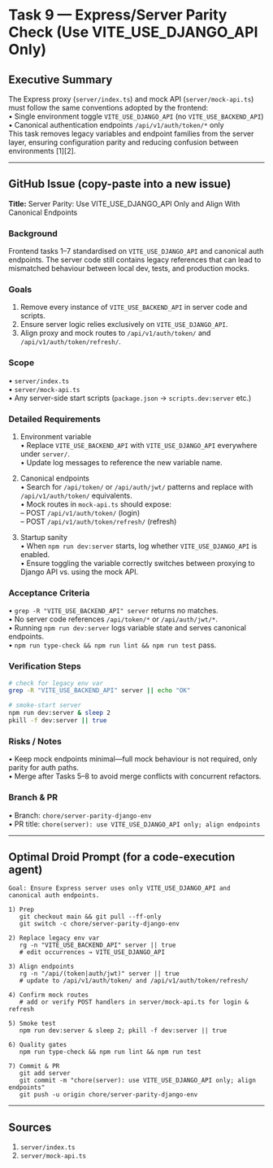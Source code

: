 # Task 9 — Express/Server Parity Check (Use VITE_USE_DJANGO_API Only)

## Executive Summary
The Express proxy (`server/index.ts`) and mock API (`server/mock-api.ts`) must follow the same conventions adopted by the frontend:  
• Single environment toggle `VITE_USE_DJANGO_API` (no `VITE_USE_BACKEND_API`)  
• Canonical authentication endpoints `/api/v1/auth/token/*` only  
This task removes legacy variables and endpoint families from the server layer, ensuring configuration parity and reducing confusion between environments [1][2].

---

## GitHub Issue (copy-paste into a new issue)

**Title:** Server Parity: Use VITE_USE_DJANGO_API Only and Align With Canonical Endpoints

### Background
Frontend tasks 1–7 standardised on `VITE_USE_DJANGO_API` and canonical auth endpoints. The server code still contains legacy references that can lead to mismatched behaviour between local dev, tests, and production mocks.

### Goals
1. Remove every instance of `VITE_USE_BACKEND_API` in server code and scripts.  
2. Ensure server logic relies exclusively on `VITE_USE_DJANGO_API`.  
3. Align proxy and mock routes to `/api/v1/auth/token/` and `/api/v1/auth/token/refresh/`.

### Scope
• `server/index.ts`  
• `server/mock-api.ts`  
• Any server-side start scripts (`package.json` → `scripts.dev:server` etc.)

### Detailed Requirements
1. Environment variable  
   • Replace `VITE_USE_BACKEND_API` with `VITE_USE_DJANGO_API` everywhere under `server/`.  
   • Update log messages to reference the new variable name.

2. Canonical endpoints  
   • Search for `/api/token/` or `/api/auth/jwt/` patterns and replace with `/api/v1/auth/token/` equivalents.  
   • Mock routes in `mock-api.ts` should expose:  
     – POST `/api/v1/auth/token/` (login)  
     – POST `/api/v1/auth/token/refresh/` (refresh)

3. Startup sanity  
   • When `npm run dev:server` starts, log whether `VITE_USE_DJANGO_API` is enabled.  
   • Ensure toggling the variable correctly switches between proxying to Django API vs. using the mock API.

### Acceptance Criteria
• `grep -R "VITE_USE_BACKEND_API" server` returns no matches.  
• No server code references `/api/token/*` or `/api/auth/jwt/*`.  
• Running `npm run dev:server` logs variable state and serves canonical endpoints.  
• `npm run type-check && npm run lint && npm run test` pass.

### Verification Steps
```bash
# check for legacy env var
grep -R "VITE_USE_BACKEND_API" server || echo "OK"

# smoke-start server
npm run dev:server & sleep 2
pkill -f dev:server || true
```

### Risks / Notes
• Keep mock endpoints minimal—full mock behaviour is not required, only parity for auth paths.  
• Merge after Tasks 5–8 to avoid merge conflicts with concurrent refactors.

### Branch & PR
• Branch: `chore/server-parity-django-env`  
• PR title: `chore(server): use VITE_USE_DJANGO_API only; align endpoints`

---

## Optimal Droid Prompt (for a code-execution agent)

```
Goal: Ensure Express server uses only VITE_USE_DJANGO_API and canonical auth endpoints.

1) Prep
   git checkout main && git pull --ff-only
   git switch -c chore/server-parity-django-env

2) Replace legacy env var
   rg -n "VITE_USE_BACKEND_API" server || true
   # edit occurrences → VITE_USE_DJANGO_API

3) Align endpoints
   rg -n "/api/(token|auth/jwt)" server || true
   # update to /api/v1/auth/token/ and /api/v1/auth/token/refresh/

4) Confirm mock routes
   # add or verify POST handlers in server/mock-api.ts for login & refresh

5) Smoke test
   npm run dev:server & sleep 2; pkill -f dev:server || true

6) Quality gates
   npm run type-check && npm run lint && npm run test

7) Commit & PR
   git add server
   git commit -m "chore(server): use VITE_USE_DJANGO_API only; align endpoints"
   git push -u origin chore/server-parity-django-env
```

---

## Sources
1. `server/index.ts`  
2. `server/mock-api.ts`
